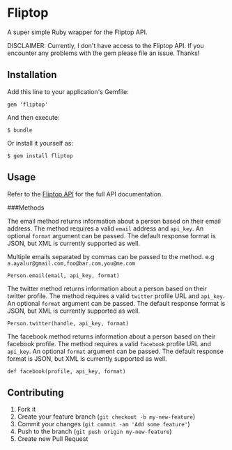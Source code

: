 # Fliptop

A super simple Ruby wrapper for the Fliptop API.

DISCLAIMER: Currently, I don't have access to the Fliptop API. If you encounter any problems with the gem please file an issue. Thanks!

## Installation

Add this line to your application's Gemfile:

    gem 'fliptop'

And then execute:

    $ bundle

Or install it yourself as:

    $ gem install fliptop

## Usage

Refer to the [Fliptop API](https://developer.fliptop.com/documentation) for the full API documentation.

###Methods

The email method returns information about a person based on their email address.  The method requires a valid ```email``` address and ```api_key```.
An optional ```format``` argument can be passed. The default response format is JSON, but XML is currently supported as well.

Multiple emails separated by commas can be passed to the method. e.g ```a.ayalur@gmail.com,foo@bar.com,you@me.com```

    Person.email(email, api_key, format)


The twitter method returns information about a person based on their twitter profile.  The method requires a valid ```twitter``` profile URL and ```api_key```.
An optional ```format``` argument can be passed. The default response format is JSON, but XML is currently supported as well.

    Person.twitter(handle, api_key, format)

The facebook method returns information about a person based on their facebook profile.  The method requires a valid ```facebook``` profile URL and ```api_key```.
An optional ```format``` argument can be passed. The default response format is JSON, but XML is currently supported as well.

    def facebook(profile, api_key, format)




## Contributing

1. Fork it
2. Create your feature branch (`git checkout -b my-new-feature`)
3. Commit your changes (`git commit -am 'Add some feature'`)
4. Push to the branch (`git push origin my-new-feature`)
5. Create new Pull Request
